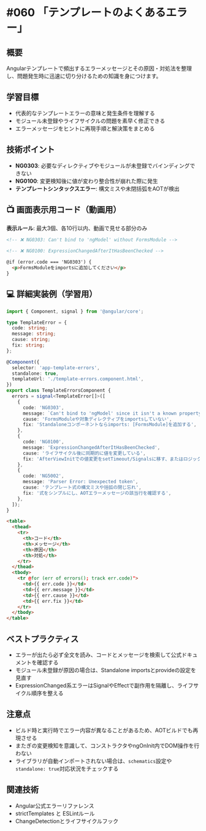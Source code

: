 # #060 「テンプレートのよくあるエラー」

## 概要
Angularテンプレートで頻出するエラーメッセージとその原因・対処法を整理し、問題発生時に迅速に切り分けるための知識を身につけます。

## 学習目標
- 代表的なテンプレートエラーの意味と発生条件を理解する
- モジュール未登録やライフサイクルの問題を素早く修正できる
- エラーメッセージをヒントに再現手順と解決策をまとめる

## 技術ポイント
- **NG0303**: 必要なディレクティブやモジュールが未登録でバインディングできない
- **NG0100**: 変更検知後に値が変わり整合性が崩れた際に発生
- **テンプレートシンタックスエラー**: 構文ミスや未閉括弧をAOTが検出

## 📺 画面表示用コード（動画用）
**表示ルール**: 最大3個、各10行以内、動画で見せる部分のみ

```html
<!-- ❌ NG0303: Can't bind to 'ngModel' without FormsModule -->
```

```html
<!-- ❌ NG0100: ExpressionChangedAfterItHasBeenChecked -->
```

```html
@if (error.code === 'NG0303') {
  <p>FormsModuleをimportsに追加してください</p>
}
```

## 💻 詳細実装例（学習用）
```typescript
import { Component, signal } from '@angular/core';

type TemplateError = {
  code: string;
  message: string;
  cause: string;
  fix: string;
};

@Component({
  selector: 'app-template-errors',
  standalone: true,
  templateUrl: './template-errors.component.html',
})
export class TemplateErrorsComponent {
  errors = signal<TemplateError[]>([
    {
      code: 'NG0303',
      message: `Can't bind to 'ngModel' since it isn't a known property`,
      cause: 'FormsModuleや対象ディレクティブをimportsしていない',
      fix: 'Standaloneコンポーネントならimports: [FormsModule]を追加する',
    },
    {
      code: 'NG0100',
      message: 'ExpressionChangedAfterItHasBeenChecked',
      cause: 'ライフサイクル後に同期的に値を変更している',
      fix: 'AfterViewInitでの値変更をsetTimeout/Signalsに移す、またはロジックを再構成',
    },
    {
      code: 'NG5002',
      message: 'Parser Error: Unexpected token',
      cause: 'テンプレート式の構文ミスや括弧の閉じ忘れ',
      fix: '式をシンプルにし、AOTエラーメッセージの該当行を確認する',
    },
  ]);
}
```

```html
<table>
  <thead>
    <tr>
      <th>コード</th>
      <th>メッセージ</th>
      <th>原因</th>
      <th>対処</th>
    </tr>
  </thead>
  <tbody>
    <tr @for (err of errors(); track err.code)">
      <td>{{ err.code }}</td>
      <td>{{ err.message }}</td>
      <td>{{ err.cause }}</td>
      <td>{{ err.fix }}</td>
    </tr>
  </tbody>
</table>
```

## ベストプラクティス
- エラーが出たら必ず全文を読み、コードとメッセージを検索して公式ドキュメントを確認する
- モジュール未登録が原因の場合は、Standalone importsとprovideの設定を見直す
- ExpressionChanged系エラーはSignalやEffectで副作用を隔離し、ライフサイクル順序を整える

## 注意点
- ビルド時と実行時でエラー内容が異なることがあるため、AOTビルドでも再現させる
- またぎの変更検知を意識して、コンストラクタやngOnInit内でDOM操作を行わない
- ライブラリが自動インポートされない場合は、`schematics`設定や`standalone: true`対応状況をチェックする

## 関連技術
- Angular公式エラーリファレンス
- strictTemplates と ESLintルール
- ChangeDetectionとライフサイクルフック
